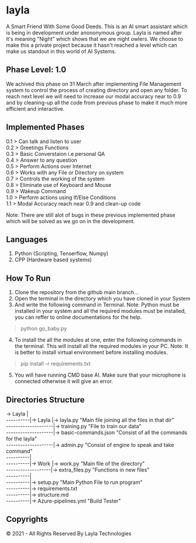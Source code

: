 # layla
A Smart Friend With Some Good Deeds. This is an AI smart assistant which is being in development under anononymous group. Layla is named after it's meaning "Night" which shows that we are night owlers. We choose to make this a private project because it hasn't reached a level which can make us standout in this world of AI Systems.

## Phase Level: 1.0
We achived this phase on 31 March after implementing File Management system to control the process of creating directory and open any folder. To reach next level we will need to increase our modal accuracy near to 0.9 and by cleaning-up all the code from previous phase to make it much more efficient and interactive.

## Implemented Phases
0.1 > Can talk and listen to user  
0.2 > Greetings Functions  
0.3 > Basic Converstaion i.e personal QA  
0.4 > Answer to any question  
0.5 > Perform Actions over Internet  
0.6 > Works with any File or Directory on system  
0.7 > Controls the working of the system  
0.8 > Eliminate use of Keyboard and Mouse  
0.9 > Wakeup Command  
1.0 > Perform actions using If/Else Conditions  
1.1 > Modal Accuracy reach near 0.9 and clean-up code  

Note: There are still alot of bugs in these previous implemented phase which will be solved as we go on in the development.

## Languages
1. Python (Scripting, Tenserflow, Numpy)
2. CPP (Hardware based systems)

## How To Run
1. Clone the repository from the github main branch...
2. Open the terminal in the directory which you have cloned in your System
3. And write the following command in Terminal. Note: Python must be installed in your system and all the required modules must be installed, you can reffer to online documentations for the help.
> python go_baby.py
4. To install the all the modules at one, enter the following commands in the terminal. 
This will install all the required modules in your PC. Note: It is better to install virtual environment before installing modules.
> pip install -r requirements.txt
5. You will have running CMD base AI. Make sure that your microphone is connected otherwise it will give an error.

## Directories Structure
-> Layla |   
----------|-> Layla |-> layla.py "Main file joining all the files in that dir"  
--------------------|-> training.py "File to train our data"  
--------------------|-> basic-commands.json "Consist of all the commands for the layla"  
--------------------|-> admin.py "Consist of engine to speak and take command"  
----------|  
----------|-> Work |-> work.py "Main file of the directory"  
-------------------|-> extra_files.py "Functions in new files"  
----------|  
----------|-> setup.py "Main Python File to run program"  
----------|-> requirements.txt  
----------|-> structure.md  
----------|-> Azure-pipelines.yml "Build Tester" 

## Copyrights 
© 2021 - All Rights Reserved By Layla Technologies
